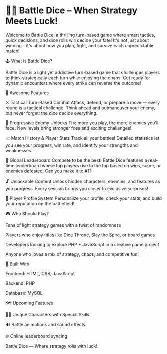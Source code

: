 # 🎲🔥 Battle Dice – When Strategy Meets Luck!
Welcome to Battle Dice, a thrilling turn-based game where smart tactics, quick decisions, and dice rolls will decide your fate! It's not just about winning - it's about how you plan, fight, and survive each unpredictable match!


🕹️ What is Battle Dice?

Battle Dice is a light yet addictive turn-based game that challenges players to think strategically each turn while enjoying the chaos. Get ready for dynamic encounters where every strike can reverse the outcome!


🌟 Awesome Features

⚔️ Tactical Turn-Based Combat
Attack, defend, or prepare a move — every round is a tactical challenge. Think ahead and outmaneuver your enemy, but never forget: the dice decide everything.

🧟 Progressive Enemy Unlocks
The more you play, the more enemies you’ll face. New levels bring stronger foes and exciting challenges!

📈 Match History & Player Stats
Track all your battles! Detailed statistics let you see your progress, win rate, and identify your strengths and weaknesses.

🏅 Global Leaderboard
Compete to be the best! Battle Dice features a real-time leaderboard where top players rise to the top based on wins, score, or enemies defeated. Can you make it to #1?

🔓 Unlockable Content
Unlock hidden characters, enemies, and features as you progress. Every session brings you closer to exclusive surprises!

👤 Player Profile System
Personalize your profile, check your stats, and build your reputation on the battlefield!


🎮 Who Should Play?

Fans of light strategy games with a twist of randomness

Players who enjoy titles like Dice Throne, Slay the Spire, or board games

Developers looking to explore PHP + JavaScript in a creative game project

Anyone who loves a mix of strategy, chaos, and competitive fun!


🧪 Built With

Frontend: HTML, CSS, JavaScript

Backend: PHP

Database: MySQL


🗺️ Upcoming Features

🧙‍♂️ Unique Characters with Special Skills

🔊 Battle animations and sound effects

🌐 Online leaderboard syncing


Battle Dice — Where strategy rolls with luck!